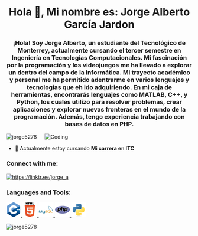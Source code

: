 <h1 align="center">Hola 👋, Mi nombre es: Jorge Alberto García Jardon</h1>
<h3 align="center">¡Hola! Soy Jorge Alberto, un estudiante del Tecnológico de Monterrey, actualmente cursando el tercer semestre en Ingeniería en Tecnologías Computacionales. Mi fascinación por la programación y los videojuegos me ha llevado a explorar un dentro del campo de la informática. Mi trayecto académico y personal me ha permitido adentrarme en varios lenguajes y tecnologías que eh ido adquiriendo. En mi caja de herramientas, encontrarás lenguajes como MATLAB, C++, y Python, los cuales utilizo para resolver problemas, crear aplicaciones y explorar nuevas fronteras en el mundo de la programación. Además, tengo experiencia trabajando con bases de datos en PHP.</h3>
<img align="right" alt="Coding" width="400" src="[https://giphy.com/gifs/dommespace-domme-space-programador-qgQUggAC3Pfv687qPC](https://giphy.com/embed/qgQUggAC3Pfv687qPC)">


<p align="left"> <img src="https://komarev.com/ghpvc/?username=jorge5278&label=Profile%20views&color=0e75b6&style=flat" alt="jorge5278" /> </p>

- 🔭 Actualmente estoy cursando **Mi carrera en ITC**

<h3 align="left">Connect with me:</h3>
<p align="left">
<a href="https://instagram.com/https://linktr.ee/jorge_a" target="blank"><img align="center" src="https://raw.githubusercontent.com/rahuldkjain/github-profile-readme-generator/master/src/images/icons/Social/instagram.svg" alt="https://linktr.ee/jorge_a" height="30" width="40" /></a>
</p>

<h3 align="left">Languages and Tools:</h3>
<p align="left"> <a href="https://www.w3schools.com/cpp/" target="_blank" rel="noreferrer"> <img src="https://raw.githubusercontent.com/devicons/devicon/master/icons/cplusplus/cplusplus-original.svg" alt="cplusplus" width="40" height="40"/> </a> <a href="https://www.w3.org/html/" target="_blank" rel="noreferrer"> <img src="https://raw.githubusercontent.com/devicons/devicon/master/icons/html5/html5-original-wordmark.svg" alt="html5" width="40" height="40"/> </a> <a href="https://www.mysql.com/" target="_blank" rel="noreferrer"> <img src="https://raw.githubusercontent.com/devicons/devicon/master/icons/mysql/mysql-original-wordmark.svg" alt="mysql" width="40" height="40"/> </a> <a href="https://www.php.net" target="_blank" rel="noreferrer"> <img src="https://raw.githubusercontent.com/devicons/devicon/master/icons/php/php-original.svg" alt="php" width="40" height="40"/> </a> <a href="https://www.python.org" target="_blank" rel="noreferrer"> <img src="https://raw.githubusercontent.com/devicons/devicon/master/icons/python/python-original.svg" alt="python" width="40" height="40"/> </a> </p>

<p><img align="center" src="https://github-readme-stats.vercel.app/api/top-langs?username=jorge5278&show_icons=true&locale=en&layout=compact" alt="jorge5278" /></p>
